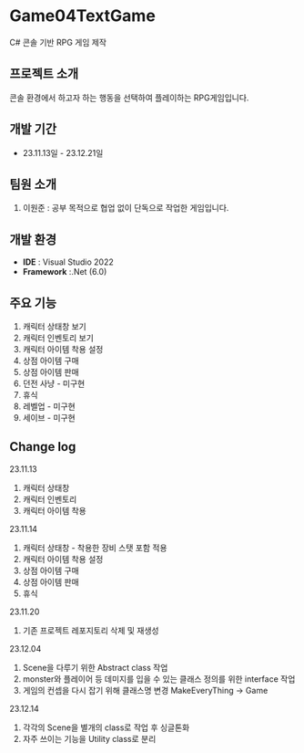 # Game04TextGame
C# 콘솔 기반 RPG 게임 제작


## 프로젝트 소개
콘솔 환경에서 하고자 하는 행동을 선택하여 플레이하는 RPG게임입니다.
<br>

## 개발 기간
* 23.11.13일 - 23.12.21일

## 팀원 소개
1. 이원준 : 공부 목적으로 협업 없이 단독으로 작업한 게임입니다.

## 개발 환경
- **IDE** : Visual Studio 2022
- **Framework** :.Net (6.0)

## 주요 기능
1. 캐릭터 상태창 보기
2. 캐릭터 인벤토리 보기
3. 캐릭터 아이템 착용 설정
4. 상점 아이템 구매
5. 상점 아이템 판매
6. 던전 사냥 - 미구현
7. 휴식
8. 레벨업 - 미구현
9. 세이브 - 미구현

## Change log
23.11.13
1. 캐릭터 상태창
2. 캐릭터 인벤토리
3. 캐릭터 아이템 착용

23.11.14
1. 캐릭터 상태창 - 착용한 장비 스탯 포함 적용
2. 캐릭터 아이템 착용 설정
3. 상점 아이템 구매
4. 상점 아이템 판매
5. 휴식

23.11.20
1. 기존 프로젝트 레포지토리 삭제 및 재생성

23.12.04
1. Scene을 다루기 위한 Abstract class 작업
2. monster와 플레이어 등 데미지를 입을 수 있는 클래스 정의를 위한 interface 작업
3. 게임의 컨셉을 다시 잡기 위해 클래스명 변경 MakeEveryThing -> Game

23.12.14
1. 각각의 Scene을 별개의 class로 작업 후 싱글톤화
2. 자주 쓰이는 기능을 Utility class로 분리
